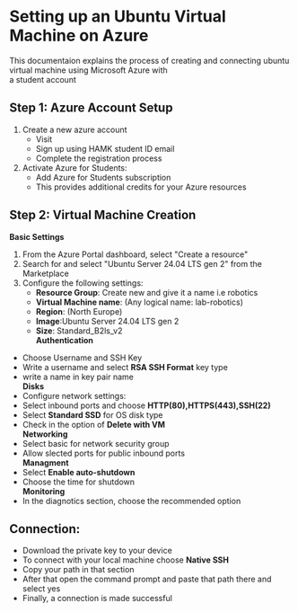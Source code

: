 # Setting up an Ubuntu Virtual Machine on Azure
This documentaion explains the process of creating and connecting ubuntu virtual machine using Microsoft Azure with  
a student account
## Step 1: Azure Account Setup
1. Create a new azure account
     - Visit [](Portal.azure.com)
     - Sign up using HAMK student ID email
     - Complete the registration process
2. Activate Azure for Students:
     - Add Azure for Students subscription
     - This provides additional credits for your Azure resources
## Step 2: Virtual Machine Creation
**Basic Settings**
1. From the Azure Portal dashboard, select "Create a resource"
2. Search for and select "Ubuntu Server 24.04 LTS gen 2" from the Marketplace
3. Configure the following settings:
     - **Resource Group**: Create new and give it a name i.e robotics
     - **Virtual Machine name**: (Any logical name: lab-robotics)
     - **Region**: (North Europe)
     - **Image**:Ubuntu Server 24.04 LTS gen 2
     - **Size**:  Standard_B2ls_v2  
 **Authentication**
 - Choose Username and SSH Key
 - Write a username and select **RSA SSH Format** key type
 - write a name in  key pair name   
 **Disks**
 - Configure network settings:
 - Select inbound ports and choose **HTTP(80),HTTPS(443),SSH(22)**
 - Select **Standard SSD** for OS disk type
 - Check in the option of **Delete with VM**   
**Networking**
 - Select basic for network security group
 - Allow slected ports for public inbound ports  
**Managment**
 - Select **Enable auto-shutdown**
 - Choose the time for shutdown  
**Monitoring**
 - In the diagnotics section, choose the recommended option  
## Connection: 
 - Download the private key to your device
 - To connect with your local machine choose **Native SSH**
 - Copy your path in that section
 - After that open the command prompt and paste that path there and select yes
 - Finally, a connection is made successful




